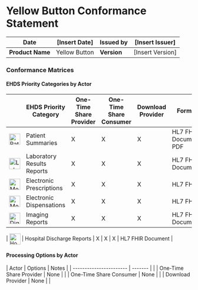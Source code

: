 # Yellow Button Conformance Statement

| **Date**         | [Insert Date] | **Issued by** | [Insert Issuer]  |
| ---------------- | ------------- | ------------- | ---------------- |
| **Product Name** | Yellow Button | **Version**   | [Insert Version] |


### Conformance Matrices

#### EHDS Priority Categories by Actor

| | EHDS Priority Category     | **One-Time Share** Provider | One-Time Share Consumer | **Download** Provider | Format                 |
| -------------------------- | -------------------------- | --------------------------- | ----------------------- | --------------------- | ---------------------- |
| <img src="medical-app.png" alt="Patient Summary icon" style="width:30px; vertical-align:middle;"> | Patient Summaries          | X                           | X                       | X                     | HL7 FHIR Document, PDF |
| <img src="experiment-results.png" alt="Laboratory Report icon" style="width:30px; vertical-align:middle;"> | Laboratory Results Reports | X                           | X                       | X                     | HL7 FHIR Document      |
| <img src="prescription.png" alt="Medicine Prescription and Dispense icon" style="width:30px; vertical-align:middle;">| Electronic Prescriptions   | X                           | X                       | X                     | HL7 FHIR               |
| <img src="prescription.png" alt="Medicine Prescription and Dispense icon" style="width:30px; vertical-align:middle;"> | Electronic Dispensations   | X                           | X                       | X                     | HL7 FHIR               |
 | <img src="radiology.png" alt="Digital Imaging Report icon" style="width:30px; vertical-align:middle;"> | Imaging Reports            | X                           | X                       | X                     | HL7 FHIR Document      |

| <img src="hospital.png" alt="Hospital Discharge Report icon" style="width:30px; vertical-align:middle;"> | Hospital Discharge Reports | X                           | X                       | X                     | HL7 FHIR Document      |

#### Processing Options by Actor

| Actor                   | Options | Notes |
| ----------------------- | ------- | |
| One-Time Share Provider | None    | |
| One-Time Share Consumer | None    | |
| Download Provider       | None    | |

